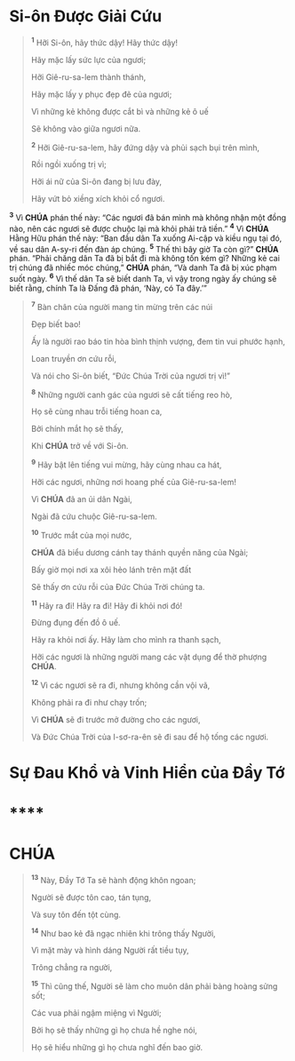 # Si-ôn Được Giải Cứu

> <sup><b>1</b></sup> Hỡi Si-ôn, hãy thức dậy! Hãy thức dậy!
>
> Hãy mặc lấy sức lực của ngươi;
>
> Hỡi Giê-ru-sa-lem thành thánh,
>
> Hãy mặc lấy y phục đẹp đẽ của ngươi;
>
> Vì những kẻ không được cắt bì và những kẻ ô uế
>
> Sẽ không vào giữa ngươi nữa.
>
> <sup><b>2</b></sup> Hỡi Giê-ru-sa-lem, hãy đứng dậy và phủi sạch bụi trên mình,
>
> Rồi ngồi xuống trị vì;
>
> Hỡi ái nữ của Si-ôn đang bị lưu đày,
>
> Hãy vứt bỏ xiềng xích khỏi cổ ngươi.

<sup><b>3</b></sup> Vì **CHÚA** phán thế này: “Các ngươi đã bán mình mà không nhận một đồng nào, nên các ngươi sẽ được chuộc lại mà khỏi phải trả tiền.” <sup><b>4</b></sup> Vì **CHÚA** Hằng Hữu phán thế này: “Ban đầu dân Ta xuống Ai-cập và kiều ngụ tại đó, về sau dân A-sy-ri đến đàn áp chúng. <sup><b>5</b></sup> Thế thì bây giờ Ta còn gì?” **CHÚA** phán. “Phải chăng dân Ta đã bị bắt đi mà không tốn kém gì? Những kẻ cai trị chúng đã nhiếc móc chúng,” **CHÚA** phán, “Và danh Ta đã bị xúc phạm suốt ngày. <sup><b>6</b></sup> Vì thế dân Ta sẽ biết danh Ta, vì vậy trong ngày ấy chúng sẽ biết rằng, chính Ta là Đấng đã phán, ‘Này, có Ta đây.’”

> <sup><b>7</b></sup> Bàn chân của người mang tin mừng trên các núi
>
> Đẹp biết bao!
>
> Ấy là người rao báo tin hòa bình thịnh vượng, đem tin vui phước hạnh,
>
> Loan truyền ơn cứu rỗi,
>
> Và nói cho Si-ôn biết, “Đức Chúa Trời của ngươi trị vì!”
>
> <sup><b>8</b></sup> Những người canh gác của ngươi sẽ cất tiếng reo hò,
>
> Họ sẽ cùng nhau trỗi tiếng hoan ca,
>
> Bởi chính mắt họ sẽ thấy,
>
> Khi **CHÚA** trở về với Si-ôn.
>
> <sup><b>9</b></sup> Hãy bật lên tiếng vui mừng, hãy cùng nhau ca hát,
>
> Hỡi các ngươi, những nơi hoang phế của Giê-ru-sa-lem!
>
> Vì **CHÚA** đã an ủi dân Ngài,
>
> Ngài đã cứu chuộc Giê-ru-sa-lem.
>
> <sup><b>10</b></sup> Trước mắt của mọi nước,
>
> **CHÚA** đã biểu dương cánh tay thánh quyền năng của Ngài;
>
> Bấy giờ mọi nơi xa xôi hẻo lánh trên mặt đất
>
> Sẽ thấy ơn cứu rỗi của Đức Chúa Trời chúng ta.
>
> <sup><b>11</b></sup> Hãy ra đi! Hãy ra đi! Hãy đi khỏi nơi đó!
>
> Đừng đụng đến đồ ô uế.
>
> Hãy ra khỏi nơi ấy. Hãy làm cho mình ra thanh sạch,
>
> Hỡi các ngươi là những người mang các vật dụng để thờ phượng **CHÚA**.
>
> <sup><b>12</b></sup> Vì các ngươi sẽ ra đi, nhưng không cần vội vã,
>
> Không phải ra đi như chạy trốn;
>
> Vì **CHÚA** sẽ đi trước mở đường cho các ngươi,
>
> Và Đức Chúa Trời của I-sơ-ra-ên sẽ đi sau để hộ tống các ngươi.

# Sự Đau Khổ và Vinh Hiển của Đầy Tớ

# ****

# CHÚA

> <sup><b>13</b></sup> Này, Đầy Tớ Ta sẽ hành động khôn ngoan;
>
> Người sẽ được tôn cao, tán tụng,
>
> Và suy tôn đến tột cùng.
>
> <sup><b>14</b></sup> Như bao kẻ đã ngạc nhiên khi trông thấy Người,
>
> Vì mặt mày và hình dáng Người rất tiều tụy,
>
> Trông chẳng ra người,
>
> <sup><b>15</b></sup> Thì cũng thế, Người sẽ làm cho muôn dân phải bàng hoàng sửng sốt;
>
> Các vua phải ngậm miệng vì Người;
>
> Bởi họ sẽ thấy những gì họ chưa hề nghe nói,
>
> Họ sẽ hiểu những gì họ chưa nghĩ đến bao giờ.